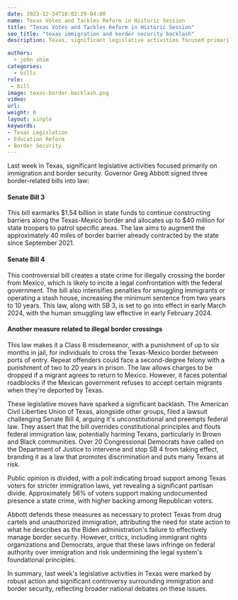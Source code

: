 ```yaml
---
date: 2023-12-24T10:02:29-04:00
name: Texas Votes and Tackles Reform in Historic Session 
title: "Texas Votes and Tackles Reform in Historic Session"
seo_title: "texas immigration and border security backlash"
description: Texas, significant legislative activities focused primarily on immigration and border security

authors:
  - john shim
categories:
  - bills
role:
 - bill
image: texas-border-backlash.png
video:
url: 
weight: 0
layout: single
keywords:
- Texas Legislation
- Education Reform
- Border Security
---
```


Last week in Texas, significant legislative activities focused primarily on immigration and border security. Governor Greg Abbott signed three border-related bills into law:

#### Senate Bill 3
This bill earmarks $1.54 billion in state funds to continue constructing barriers along the Texas-Mexico border and allocates up to $40 million for state troopers to patrol specific areas. The law aims to augment the approximately 40 miles of border barrier already contracted by the state since September 2021.

#### Senate Bill 4
This controversial bill creates a state crime for illegally crossing the border from Mexico, which is likely to incite a legal confrontation with the federal government. The bill also intensifies penalties for smuggling immigrants or operating a stash house, increasing the minimum sentence from two years to 10 years. This law, along with SB 3, is set to go into effect in early March 2024, with the human smuggling law effective in early February 2024.

#### Another measure related to illegal border crossings
This law makes it a Class B misdemeanor, with a punishment of up to six months in jail, for individuals to cross the Texas-Mexico border between ports of entry. Repeat offenders could face a second-degree felony with a punishment of two to 20 years in prison. The law allows charges to be dropped if a migrant agrees to return to Mexico. However, it faces potential roadblocks if the Mexican government refuses to accept certain migrants when they're deported by Texas.

These legislative moves have sparked a significant backlash. The American Civil Liberties Union of Texas, alongside other groups, filed a lawsuit challenging Senate Bill 4, arguing it's unconstitutional and preempts federal law. They assert that the bill overrides constitutional principles and flouts federal immigration law, potentially harming Texans, particularly in Brown and Black communities. Over 20 Congressional Democrats have called on the Department of Justice to intervene and stop SB 4 from taking effect, branding it as a law that promotes discrimination and puts many Texans at risk.

Public opinion is divided, with a poll indicating broad support among Texas voters for stricter immigration laws, yet revealing a significant partisan divide. Approximately 56% of voters support making undocumented presence a state crime, with higher backing among Republican voters.

Abbott defends these measures as necessary to protect Texas from drug cartels and unauthorized immigration, attributing the need for state action to what he describes as the Biden administration's failure to effectively manage border security. However, critics, including immigrant rights organizations and Democrats, argue that these laws infringe on federal authority over immigration and risk undermining the legal system's foundational principles.

In summary, last week's legislative activities in Texas were marked by robust action and significant controversy surrounding immigration and border security, reflecting broader national debates on these issues.